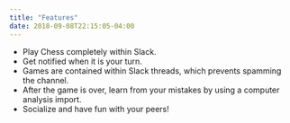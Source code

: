 ```yaml
---
title: "Features"
date: 2018-09-08T22:15:05-04:00
---
```


* Play Chess completely within Slack.
* Get notified when it is your turn.
* Games are contained within Slack threads, which prevents spamming the channel.
* After the game is over, learn from your mistakes by using a computer analysis import.
* Socialize and have fun with your peers!